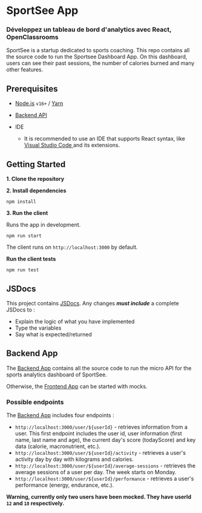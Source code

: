 <h1 id="app">SportSee App</h1>

<h3>Développez un tableau de bord d'analytics avec React, OpenClassrooms</h3>

SportSee is a startup dedicated to sports coaching. This repo contains all the source code to run the Sportsee Dashboard App. On this dashboard, users can see their past sessions, the number of calories burned and many other features.

<h2>Prerequisites</h2>

- <a href="https://nodejs.org/en/">Node.js</a> `v16+` / <a href="https://classic.yarnpkg.com/lang/en/docs/install/#windows-stable">Yarn</a>

- <a href="#backend-app">Backend API</a>

- IDE
  - It is recommended to use an IDE that supports React syntax, like <a href="https://code.visualstudio.com/download"> Visual Studio Code </a> and its extensions.

<h2>Getting Started</h2>

**1. Clone the repository**

**2. Install dependencies**

`npm install`

**3. Run the client**

Runs the app in development.

`npm run start`

The client runs on `http://localhost:3000` by default.

**Run the client tests**

`npm run test`

<h2 id="jsdocs">JSDocs</h2>

This project contains <a href="https://jsdoc.app/">JSDocs</a>. Any changes **_must include_** a complete JSDocs to :

- Explain the logic of what you have implemented
- Type the variables
- Say what is expected/returned

<h2 id="backend-app">Backend App</h2>

The <a href="https://github.com/OpenClassrooms-Student-Center/P9-front-end-dashboard">Backend App</a> contains all the source code to run the micro API for the sports analytics dashboard of SportSee.

Otherwise, the <a href="#app">Frontend App</a> can be started with mocks.

<h3>Possible endpoints</h3>

The <a href="https://github.com/OpenClassrooms-Student-Center/P9-front-end-dashboard">Backend App</a> includes four endpoints :

- `http://localhost:3000/user/${userId}` - retrieves information from a user. This first endpoint includes the user id, user information (first name, last name and age), the current day's score (todayScore) and key data (calorie, macronutrient, etc.).
- `http://localhost:3000/user/${userId}/activity` - retrieves a user's activity day by day with kilograms and calories.
- `http://localhost:3000/user/${userId}/average-sessions` - retrieves the average sessions of a user per day. The week starts on Monday.
- `http://localhost:3000/user/${userId}/performance` - retrieves a user's performance (energy, endurance, etc.).

**Warning, currently only two users have been mocked. They have userId `12` and `18` respectively.**
